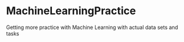 # MachineLearningPractice
Getting more practice with Machine Learning with actual data sets and tasks
